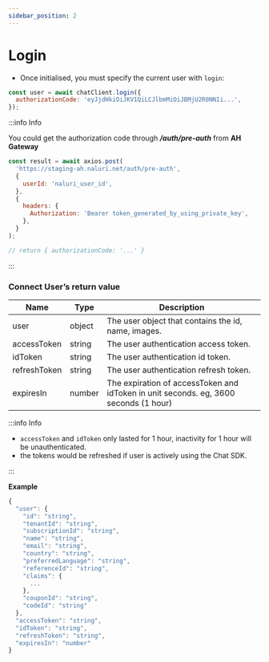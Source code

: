 ```yaml
---
sidebar_position: 2
---
```


# Login

- Once initialised, you must specify the current user with `login`:

```js
const user = await chatClient.login({
  authorizationCode: 'eyJjdHkiOiJKV1QiLCJlbmMiOiJBMjU2R0NNIi...',
});
```

:::info Info

You could get the authorization code through _**/auth/pre-auth**_ from **AH Gateway**

```js title="Get pre-auth authorization code from AH Gateway"
const result = await axios.post(
  'https://staging-ah.naluri.net/auth/pre-auth',
  {
    userId: 'naluri_user_id',
  },
  {
    headers: {
      Authorization: 'Bearer token_generated_by_using_private_key',
    },
  }
);

// return { authorizationCode: '...' }
```

:::

### Connect User’s return value

| Name         | Type   | Description                                                                          |
| ------------ | ------ | ------------------------------------------------------------------------------------ |
| user         | object | The user object that contains the id, name, images.                                  |
| accessToken  | string | The user authentication access token.                                                |
| idToken      | string | The user authentication id token.                                                    |
| refreshToken | string | The user authentication refresh token.                                               |
| expiresIn    | number | The expiration of accessToken and idToken in unit seconds. eg, 3600 seconds (1 hour) |

:::info Info

- `accessToken` and `idToken` only lasted for 1 hour, inactivity for 1 hour will be unauthenticated.
- the tokens would be refreshed if user is actively using the Chat SDK.

:::

**Example**

```js
{
  "user": {
    "id": "string",
    "tenantId": "string",
    "subscriptionId": "string",
    "name": "string",
    "email": "string",
    "country": "string",
    "preferredLanguage": "string",
    "referenceId": "string",
    "claims": {
      ...
    },
    "couponId": "string",
    "codeId": "string"
  },
  "accessToken": "string",
  "idToken": "string",
  "refreshToken": "string",
  "expiresIn": "number"
}
```
